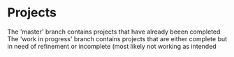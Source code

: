 # Projects
The 'master' branch contains projects that have already beeen completed
The 'work in progress' branch contains projects that are either complete but in need of refinement or incomplete (most likely not working as intended
